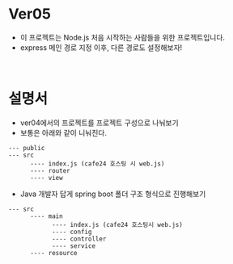 # Ver05

- 이 프로젝트는 Node.js 처음 시작하는 사람들을 위한 프로젝트입니다.
- express 메인 경로 지정 이후, 다른 경로도 설정해보자!
<br/>

# 설명서 

- ver04에서의 프로젝트를 프로젝트 구성으로 나눠보기
- 보통은 아래와 같이 니눠진다.

```
--- public
--- src
      ---- index.js (cafe24 호스팅 시 web.js)
      ---- router
      ---- view
```

- Java 개발자 답게 spring boot 폴더 구조 형식으로 진행해보기

```
--- src
      ---- main
            ---- index.js (cafe24 호스팅시 web.js)
            ---- config
            ---- controller
            ---- service
      ---- resource
```